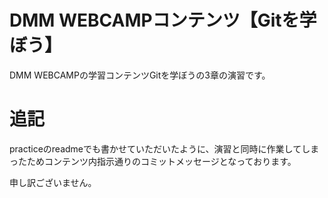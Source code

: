 # DMM WEBCAMPコンテンツ【Gitを学ぼう】
DMM WEBCAMPの学習コンテンツGitを学ぼうの3章の演習です。

# 追記
practiceのreadmeでも書かせていただいたように、演習と同時に作業してしまったためコンテンツ内指示通りのコミットメッセージとなっております。

申し訳ございません。
